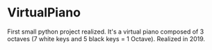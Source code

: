 # VirtualPiano
First small python project realized. 
It's a virtual piano composed of 3 octaves (7 white keys and 5 black keys = 1 Octave). 
Realized in 2019.
